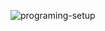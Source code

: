 ![programing-setup](https://github.com/user-attachments/assets/50aebe0f-14eb-44cc-9b26-79675d2a1b7b)
